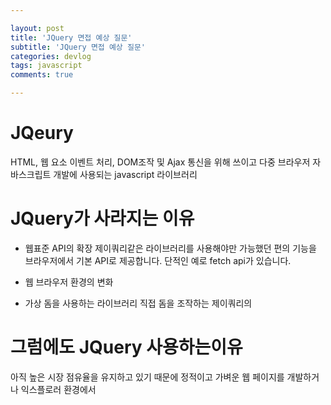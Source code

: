 ```yaml
---

layout: post
title: 'JQuery 면접 예상 질문'
subtitle: 'JQuery 면접 예상 질문'
categories: devlog
tags: javascript
comments: true

---
```


# JQeury
 HTML, 웹 요소 이벤트 처리, DOM조작 및 Ajax 통신을 위해 쓰이고
 다중 브라우저 자바스크립트 개발에 사용되는 javascript 라이브러리

 # JQuery가 사라지는 이유
- 웹표준 API의 확장
제이쿼리같은 라이브러리를 사용해야만 가능했던 편의 기능을 브라우저에서 기본 API로 제공합니다.
단적인 예로 fetch api가 있습니다.

- 웹 브라우저 환경의 변화

- 가상 돔을 사용하는 라이브러리
직접 돔을 조작하는 제이쿼리의 

# 그럼에도 JQuery 사용하는이유
아직 높은 시장 점유율을 유지하고 있기 때문에 정적이고 가벼운 웹 페이지를 개발하거나 익스플로러 환경에서 
